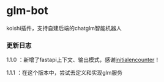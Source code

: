 # glm-bot
koishi插件，支持自建后端的chatglm智能机器人
### 更新日志 
  
   1.1.0 ：新增了fastapi上下文、输出模式，感谢[initialencounter](https://github.com/initialencounter)！
   
   1.1.1 ：在这个版本中，尝试去定义和实现glm服务
